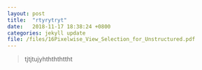 ```yaml
---
layout: post
title:  "rtyrytryt"
date:   2018-11-17 18:38:24 +0800
categories: jekyll update
file: /files/16Pixelwise_View_Selection_for_Unstructured.pdf
---
```


> tjtjtujyhthththttht


